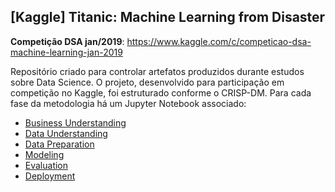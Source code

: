 ## [Kaggle] Titanic: Machine Learning from Disaster

**Competição DSA jan/2019**: https://www.kaggle.com/c/competicao-dsa-machine-learning-jan-2019

Repositório criado para controlar artefatos produzidos durante estudos sobre Data Science. O projeto, desenvolvido para participação em competição no Kaggle, foi estruturado conforme o CRISP-DM. Para cada fase da metodologia há um Jupyter Notebook associado:

- [Business Understanding](https://github.com/wandersondsm/dsa-diabetes/blob/master/1%20-%20Business%20Understanding.ipynb "Business Understanding")
- [Data Understanding](https://github.com/wandersondsm/dsa-diabetes/blob/master/2%20-%20Data%20Understanding.ipynb "Data Understanding")
- [Data Preparation](https://github.com/wandersondsm/dsa-diabetes/blob/master/3%20-%20Data%20Preparation.ipynb "Data Preparation")
- [Modeling](https://github.com/wandersondsm/dsa-diabetes/blob/master/4%20-%20Modeling.ipynb "Modeling")
- [Evaluation](https://github.com/wandersondsm/dsa-diabetes/blob/master/5%20-%20Evaluation.ipynb "Evaluation")
- [Deployment](https://github.com/wandersondsm/dsa-diabetes/blob/master/6%20-%20Deployment.ipynb "Deployment")
